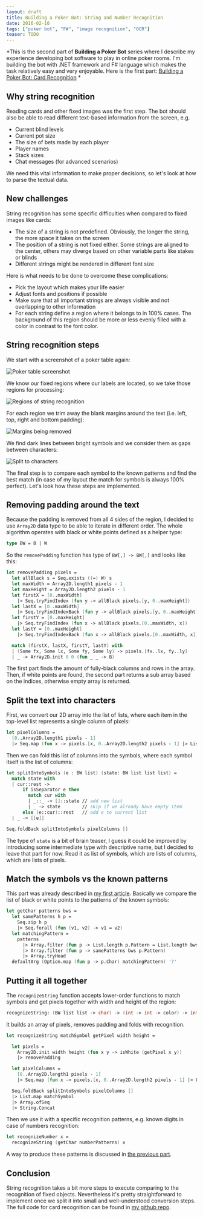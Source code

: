 ```yaml
---
layout: draft
title: Building a Poker Bot: String and Number Recognition
date: 2016-02-10
tags: ["poker bot", "F#", "image recognition", "OCR"]
teaser: TODO
---
```


*This is the second part of **Building a Poker Bot** series where I describe my experience developing bot software 
to play in online poker rooms. I'm building the bot with .NET framework and F# language which makes the task relatively 
easy and very enjoyable. Here is the first part:
[Building a Poker Bot: Card Recognition](http://mikhail.io/2016/02/building-a-poker-bot-card-recognition/)
*

Why string recognition
----------------------

Reading cards and other fixed images was the first step. The bot should also
be able to read different text-based information from the screen, e.g.

- Current blind levels
- Current pot size
- The size of bets made by each player
- Player names
- Stack sizes
- Chat messages (for advanced scenarios)

We need this vital information to make proper decisions, so let's look at
how to parse the textual data.

New challenges
--------------

String recognition has some specific difficulties when compared to fixed
images like cards:

- The size of a string is not predefined. Obviously, the longer the string, the
more space it takes on the screen
- The position of a string is not fixed either. Some strings are aligned to
the center, others may diverge based on other variable parts like stakes or blinds
- Different strings might be rendered in different font size

Here is what needs to be done to overcome these complications:

- Pick the layout which makes your life easier 
- Adjust fonts and positions if possible 
- Make sure that all important strings are always visible and not overlapping to other information
- For each string define a region where it belongs to in 100% cases. The background
of this region should be more or less evenly filled with a color in contrast to the font color.

String recognition steps
------------------------

We start with a screenshot of a poker table again:

![Poker table screenshot](/table.png)

We know our fixed regions where our labels are located, so we take those
regions for processing:

![Regions of string recognition](/regions.png)

For each region we trim away the blank margins around the text (i.e. left,
top, right and bottom padding):

![Margins being removed](/nomargin.png)

We find dark lines between bright symbols and we consider them as gaps
between characters:

![Split to characters](/splitchars.png)

The final step is to compare each symbol to the known patterns and find the best
match (in case of my layout the match for symbols is always 100% perfect). Let's 
look how these steps are implemented.

Removing padding around the text
--------------------------------

Because the padding is removed from all 4 sides of the region, I decided to use
`Array2D` data type to be able to iterate in different order. The whole algorithm operates
with black or white points defined as a helper type:

``` fs
type BW = B | W
```

So the `removePadding` function has type of `BW[,] -> BW[,]` and looks
like this:

``` fs
let removePadding pixels =
  let allBlack s = Seq.exists ((=) W) s
  let maxWidth = Array2D.length1 pixels - 1
  let maxHeight = Array2D.length2 pixels - 1
  let firstX = [0..maxWidth] 
    |> Seq.tryFindIndex (fun y -> allBlack pixels.[y, 0..maxHeight])
  let lastX = [0..maxWidth] 
    |> Seq.tryFindIndexBack (fun y -> allBlack pixels.[y, 0..maxHeight])
  let firstY = [0..maxHeight] 
    |> Seq.tryFindIndex (fun x -> allBlack pixels.[0..maxWidth, x])
  let lastY = [0..maxHeight] 
    |> Seq.tryFindIndexBack (fun x -> allBlack pixels.[0..maxWidth, x])

  match (firstX, lastX, firstY, lastY) with
  | (Some fx, Some lx, Some fy, Some ly) -> pixels.[fx..lx, fy..ly]
  | _ -> Array2D.init 0 0 (fun _ _ -> B)
```

The first part finds the amount of fully-black columns and rows in the array.
Then, if white points are found, the second part returns a sub array based on
the indices, otherwise empty array is returned.

Split the text into characters
------------------------------

First, we convert our 2D array into the list of lists, where each item in the
top-level list represents a single column of pixels:

``` fs
let pixelColumns =
  [0..Array2D.length1 pixels - 1] 
  |> Seq.map (fun x -> pixels.[x, 0..Array2D.length2 pixels - 1] |> List.ofArray)
```

Then we can fold this list of columns into the symbols, where each symbol itself
is the list of columns:

``` fs
let splitIntoSymbols (e : BW list) (state: BW list list list) = 
  match state with
  | cur::rest ->
      if isSeparator e then
        match cur with
        | _::_ -> []::state // add new list
        | _ -> state        // skip if we already have empty item
      else (e::cur)::rest   // add e to current list
  | _ -> [[e]]

Seq.foldBack splitIntoSymbols pixelColumns []
```

The type of `state` is a bit of brain teaser, I guess it could be improved
by introducing some intermediate type with descriptive name, but I decided
to leave that part for now. Read it as list of symbols, which are lists of
columns, which are lists of pixels.

Match the symbols vs the known patterns
-----------------------------------

This part was already described in [my first article](http://mikhail.io/2016/02/building-a-poker-bot-card-recognition/).
Basically we compare the list of black or white points to the patterns of
the known symbols:

``` fs
let getChar patterns bws =
  let samePatterns h p =
    Seq.zip h p
    |> Seq.forall (fun (v1, v2) -> v1 = v2)
  let matchingPattern = 
    patterns 
      |> Array.filter (fun p -> List.length p.Pattern = List.length bws)
      |> Array.filter (fun p -> samePatterns bws p.Pattern)
      |> Array.tryHead
  defaultArg (Option.map (fun p -> p.Char) matchingPattern) '?'
```

Putting it all together
-----------------------

The `recognizeString` function accepts lower-order functions to match 
symbols and get pixels together with width and height of the region:

``` fs
recognizeString: (BW list list -> char) -> (int -> int -> color) -> int -> int -> string
```

It builds an array of pixels, removes padding and folds with recognition.

``` fs
let recognizeString matchSymbol getPixel width height =

  let pixels = 
    Array2D.init width height (fun x y -> isWhite (getPixel x y))
    |> removePadding

  let pixelColumns =
    [0..Array2D.length1 pixels - 1] 
    |> Seq.map (fun x -> pixels.[x, 0..Array2D.length2 pixels - 1] |> List.ofArray)      

  Seq.foldBack splitIntoSymbols pixelColumns []
  |> List.map matchSymbol
  |> Array.ofSeq
  |> String.Concat
```

Then we use it with a specific recognition patterns, e.g. known digits in case
of numbers recognition:

``` fs
let recognizeNumber x =
  recognizeString (getChar numberPatterns) x
```

A way to produce these patterns is discussed in [the previous part](http://mikhail.io/2016/02/building-a-poker-bot-card-recognition/).

Conclusion
----------

String recognition takes a bit more steps to execute comparing to the recognition
of fixed objects. Nevertheless it's pretty straightforward to implement once
we split it into small and well-understood conversion steps. The full code 
for card recognition can be found in [my github repo](https://github.com/mikhailshilkov/mikhailio-samples/blob/master/StringRecognition.fs).